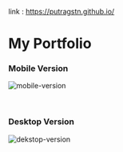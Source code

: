link : https://putragstn.github.io/


<h1>My Portfolio</h1>

<h3>Mobile Version</h3>

![mobile-version](https://user-images.githubusercontent.com/63633179/127470409-43ba2cf4-b688-45bb-bbfc-457711db0388.png)


<br>
<h3>Desktop Version</h3>

![dekstop-version](https://user-images.githubusercontent.com/63633179/127471091-9b6ddf4c-526b-40c6-bc55-9775660edab3.png)
